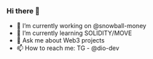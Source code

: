 ### Hi there 👋

- 🔭 I’m currently working on @snowball-money
- 🌱 I’m currently learning SOLIDITY/MOVE
- 💬 Ask me about Web3 projects
- 📫 How to reach me: TG - @dio-dev


